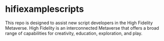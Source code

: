 # hifiexamplescripts
This repo is designed to assist new script developers in the High Fidelity Metaverse.  High Fidelity is an interconnected Metaverse that offers a broad range of capabilities for creativity, education, exploration, and play.

